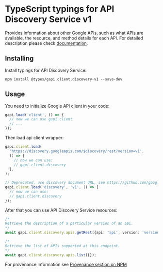 # TypeScript typings for API Discovery Service v1

Provides information about other Google APIs, such as what APIs are available, the resource, and method details for each API.
For detailed description please check [documentation](https://developers.google.com/discovery/).

## Installing

Install typings for API Discovery Service:

```
npm install @types/gapi.client.discovery-v1 --save-dev
```

## Usage

You need to initialize Google API client in your code:

```typescript
gapi.load('client', () => {
  // now we can use gapi.client
  // ...
});
```

Then load api client wrapper:

```typescript
gapi.client.load(
  'https://discovery.googleapis.com/$discovery/rest?version=v1',
  () => {
    // now we can use:
    // gapi.client.discovery
  },
);
```

```typescript
// Deprecated, use discovery document URL, see https://github.com/google/google-api-javascript-client/blob/master/docs/reference.md#----gapiclientloadname----version----callback--
gapi.client.load('discovery', 'v1', () => {
  // now we can use:
  // gapi.client.discovery
});
```

After that you can use API Discovery Service resources: <!-- TODO: make this work for multiple namespaces -->

```typescript
/*
Retrieve the description of a particular version of an api.
*/
await gapi.client.discovery.apis.getRest({api: 'api', version: 'version'});

/*
Retrieve the list of APIs supported at this endpoint.
*/
await gapi.client.discovery.apis.list({});
```

For provenance information see [Provenance section on NPM](https://www.npmjs.com/package/@maxim_mazurok/gapi.client.discovery-v1#Provenance:~:text=none-,Provenance,-Built%20and%20signed)
